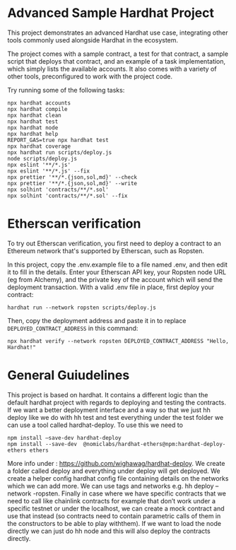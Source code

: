 # Advanced Sample Hardhat Project

This project demonstrates an advanced Hardhat use case, integrating other tools commonly used alongside Hardhat in the ecosystem.

The project comes with a sample contract, a test for that contract, a sample script that deploys that contract, and an example of a task implementation, which simply lists the available accounts. It also comes with a variety of other tools, preconfigured to work with the project code.

Try running some of the following tasks:

```shell
npx hardhat accounts
npx hardhat compile
npx hardhat clean
npx hardhat test
npx hardhat node
npx hardhat help
REPORT_GAS=true npx hardhat test
npx hardhat coverage
npx hardhat run scripts/deploy.js
node scripts/deploy.js
npx eslint '**/*.js'
npx eslint '**/*.js' --fix
npx prettier '**/*.{json,sol,md}' --check
npx prettier '**/*.{json,sol,md}' --write
npx solhint 'contracts/**/*.sol'
npx solhint 'contracts/**/*.sol' --fix
```

# Etherscan verification

To try out Etherscan verification, you first need to deploy a contract to an Ethereum network that's supported by Etherscan, such as Ropsten.

In this project, copy the .env.example file to a file named .env, and then edit it to fill in the details. Enter your Etherscan API key, your Ropsten node URL (eg from Alchemy), and the private key of the account which will send the deployment transaction. With a valid .env file in place, first deploy your contract:

```shell
hardhat run --network ropsten scripts/deploy.js
```

Then, copy the deployment address and paste it in to replace `DEPLOYED_CONTRACT_ADDRESS` in this command:

```shell
npx hardhat verify --network ropsten DEPLOYED_CONTRACT_ADDRESS "Hello, Hardhat!"
```
# General Guiudelines

This project is based on hardhat. It contains a different logic than the default hardhat project with regards to deploying and testing the contracts. 
If we want a better deployment interface and a way so that we just hh deploy like we do with hh test and test everything under the test folder we can use a tool called hardhat-deploy. To use this we need to 
```shell
npm install –save-dev hardhat-deploy 
npm install --save-dev  @nomiclabs/hardhat-ethers@npm:hardhat-deploy-ethers ethers
```
More info under : https://github.com/wighawag/hardhat-deploy. We create a folder called deploy and everything under deploy will get deployed. We create a helper config hardhat config file containing details on the networks which we can add more.  We can use tags and networks e.g. hh deploy –network -ropsten. Finally in case where we have specific contracts that we need to call like chainlink contracts for example that don’t work under a specific testnet or under the localhost, we can create a mock contract and use that instead (so contracts need to contain parametric calls of them in the constructors to be able to play withthem). If we want to load the node directly we can just do hh node and this will also deploy the contracts directly.